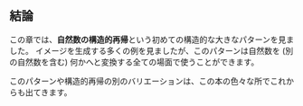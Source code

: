 ## 結論

この章では、**自然数の構造的再帰**という初めての構造的な大きなパターンを見ました。
イメージを生成する多くの例を見ましたが、このパターンは自然数を (別の自然数を含む) 何かへと変換する全ての場面で使うことができます。

このパターンや構造的再帰の別のバリエーションは、この本の色々な所でこれからも出てきます。
